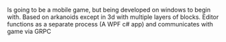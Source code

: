 Is going to be a mobile game, but being developed on windows to begin with.
Based on arkanoids except in 3d with multiple layers of blocks.
Editor functions as a separate process (A WPF c# app) and communicates with game via GRPC